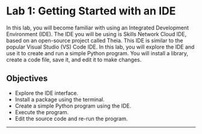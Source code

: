 # Lab 1: Getting Started with an IDE


In this lab, you will become familiar with using an Integrated Development Environment (IDE). The IDE you will be using is Skills Network Cloud IDE, based on an open-source project called Theia. This IDE is similar to the popular Visual Studio (VS) Code IDE. In this lab, you will explore the IDE and use it to create and run a simple Python program. You will install a library, create a code file, save it, and edit it to make changes.

## Objectives

- Explore the IDE interface.
- Install a package using the terminal.
- Create a simple Python program using the IDE.
- Execute the program.
- Edit the source code and re-run the program.

---

